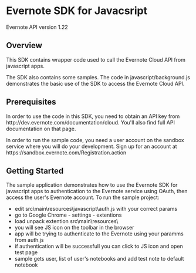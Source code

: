<h1>Evernote SDK for Javacsript</h1>

Evernote API version 1.22

<h2>Overview</h2>
<p>This SDK contains wrapper code used to call the Evernote Cloud API from javascript apps.</p>
<p>The SDK also contains some samples. The code in javascript/background.js demonstrates the basic use of the SDK to access the Evernote Cloud API.</p>

<h2>Prerequisites</h2>
<p>In order to use the code in this SDK, you need to obtain an API key from http://dev.evernote.com/documentation/cloud. You'll also find full API documentation on that page.</p>

<p>In order to run the sample code, you need a user account on the sandbox service where you will do your development. Sign up for an account at https://sandbox.evernote.com/Registration.action</p>

<h2>Getting Started</h2>

<p>The sample application demonstrates how to use the Evernote SDK for javascript apps to authentication to the Evernote service using OAuth, then access the user's Evernote account. To run the sample project:</p>
<ul>
<li>edit src\main\resources\javascript\auth.js with your correct params</li>
<li>go to Google Chrome - settings - extentions</li>
<li>load unpack extention src\main\resources\</li>
<li>you will see JS icon on the toolbar in the browser</li>
<li>app will be trying to authenticate to the Evernote using your paramms from auth.js</li>
<li>if authentication will be successfull you can click to JS icon and open test page</li>
<li>sample gets user, list of user's notebooks and add test note to default notebook</li>
</ul>